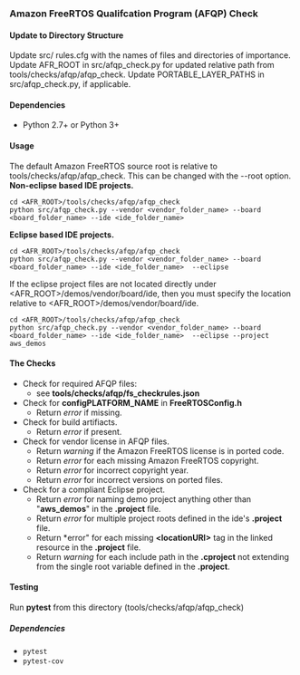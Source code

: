 ### Amazon FreeRTOS Qualifcation Program (AFQP) Check

#### Update to Directory Structure
Update src/ rules.cfg with the names of files and directories of importance.
Update AFR_ROOT in src/afqp_check.py for updated relative path from tools/checks/afqp/afqp_check.
Update PORTABLE_LAYER_PATHS in src/afqp_check.py, if applicable.

#### Dependencies
* Python 2.7+ or Python 3+

#### Usage
The default Amazon FreeRTOS source root is relative to tools/checks/afqp/afqp_check. This can be changed with the --root option.
**Non-eclipse based IDE projects.**
```
cd <AFR_ROOT>/tools/checks/afqp/afqp_check
python src/afqp_check.py --vendor <vendor_folder_name> --board <board_folder_name> --ide <ide_folder_name> 
```
**Eclipse based IDE projects.**
```
cd <AFR_ROOT>/tools/checks/afqp/afqp_check
python src/afqp_check.py --vendor <vendor_folder_name> --board <board_folder_name> --ide <ide_folder_name>  --eclipse
```
If the eclipse project files are not located directly under <AFR_ROOT>/demos/vendor/board/ide, then you must specify the location relative to <AFR_ROOT>/demos/vendor/board/ide.
```
cd <AFR_ROOT>/tools/checks/afqp/afqp_check
python src/afqp_check.py --vendor <vendor_folder_name> --board <board_folder_name> --ide <ide_folder_name>  --eclipse --project aws_demos
```

#### The Checks
* Check for required AFQP files:
    * see **tools/checks/afqp/fs_checkrules.json**
* Check for **configPLATFORM_NAME** in **FreeRTOSConfig.h**
    * Return *error* if missing.
* Check for build artifiacts.
    * Return *error* if present.
* Check for vendor license in AFQP files.
    * Return *warning* if the Amazon FreeRTOS license is in ported code.
    * Return *error* for each missing Amazon FreeRTOS copyright.
    * Return *error* for incorrect copyright year.
    * Return *error* for incorrect versions on ported files.
* Check for a compliant Eclipse project.
    * Return *error* for naming demo project anything other than "**aws_demos**" in the **.project** file.
    * Return *error* for multiple project roots defined in the ide's **.project** file.
    * Return *error" for each missing **\<locationURI\>** tag in the linked resource in the **.project** file.
    * Return *warning* for each include path in the **.cproject** not extending from the single root variable defined in the **.project**.
    
#### Testing
Run **pytest** from this directory (tools/checks/afqp/afqp_check)

##### Dependencies
* ```pytest```
* ```pytest-cov```
